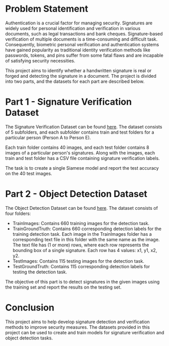 # Problem Statement
Authentication is a crucial factor for managing security. Signatures are widely used for personal identification and verification in various documents, such as legal transactions and bank cheques. Signature-based verification of multiple documents is a time-consuming and difficult task. Consequently, biometric personal verification and authentication systems have gained popularity as traditional identity verification methods like passwords, tokens, and pins suffer from some fatal flaws and are incapable of satisfying security necessities.

This project aims to identify whether a handwritten signature is real or forged and detecting the signature in a document. The project is divided into two parts, and the datasets for each part are described below.

# Part 1 - Signature Verification Dataset
The Signature Verification Dataset can be found [here](https://drive.google.com/file/d/1WqIhqp9JJ65SZPs9v868P_-SBCVTR2By/view). The dataset consists of 5 subfolders, and each subfolder contains train and test folders for a particular person (Person A to Person E).

Each train folder contains 40 images, and each test folder contains 8 images of a particular person's signatures. Along with the images, each train and test folder has a CSV file containing signature verification labels.

The task is to create a single Siamese model and report the test accuracy on the 40 test images.

# Part 2 - Object Detection Dataset
The Object Detection Dataset can be found [here](https://drive.google.com/file/d/1gew1zSfSZKiUKGPGc3bpGXbO03HvE9-_/view). The dataset consists of four folders:

- TrainImages: Contains 660 training images for the detection task.
- TrainGroundTruth: Contains 660 corresponding detection labels for the training detection task. Each image in the TrainImages folder has a corresponding text file in this folder with the same name as the image. The text file has (1 or more) rows, where each row represents the bounding box of a single signature. Each row has 4 values: x1, y1, x2, y2.
- TestImages: Contains 115 testing images for the detection task.
- TestGroundTruth: Contains 115 corresponding detection labels for testing the detection task.
 
The objective of this part is to detect signatures in the given images using the training set and report the results on the testing set.

# Conclusion
This project aims to help develop signature detection and verification methods to improve security measures. The datasets provided in this project can be used to create and train models for signature verification and object detection tasks.
